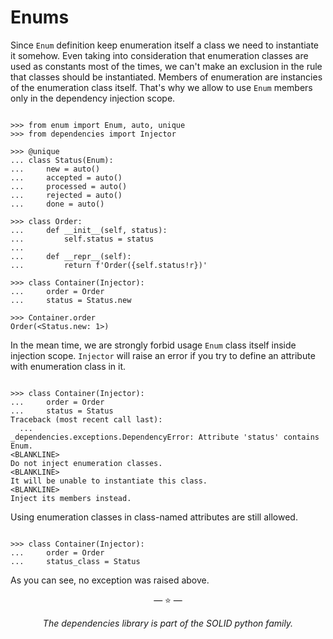 # Enums

Since `Enum` definition keep enumeration itself a class we need to instantiate
it somehow. Even taking into consideration that enumeration classes are used as
constants most of the times, we can't make an exclusion in the rule that classes
should be instantiated. Members of enumeration are instancies of the enumeration
class itself. That's why we allow to use `Enum` members only in the dependency
injection scope.

```pycon

>>> from enum import Enum, auto, unique
>>> from dependencies import Injector

>>> @unique
... class Status(Enum):
...     new = auto()
...     accepted = auto()
...     processed = auto()
...     rejected = auto()
...     done = auto()

>>> class Order:
...     def __init__(self, status):
...         self.status = status
...
...     def __repr__(self):
...         return f'Order({self.status!r})'

>>> class Container(Injector):
...     order = Order
...     status = Status.new

>>> Container.order
Order(<Status.new: 1>)

```

In the mean time, we are strongly forbid usage `Enum` class itself inside
injection scope. `Injector` will raise an error if you try to define an
attribute with enumeration class in it.

```pycon

>>> class Container(Injector):
...     order = Order
...     status = Status
Traceback (most recent call last):
  ...
_dependencies.exceptions.DependencyError: Attribute 'status' contains Enum.
<BLANKLINE>
Do not inject enumeration classes.
<BLANKLINE>
It will be unable to instantiate this class.
<BLANKLINE>
Inject its members instead.

```

Using enumeration classes in class-named attributes are still allowed.

```pycon

>>> class Container(Injector):
...     order = Order
...     status_class = Status

```

As you can see, no exception was raised above.

<p align="center">&mdash; ⭐️ &mdash;</p>
<p align="center"><i>The dependencies library is part of the SOLID python family.</i></p>
